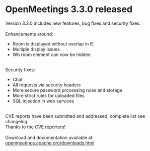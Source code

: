 <!--
Licensed under the Apache License, Version 2.0 (the "License") http://www.apache.org/licenses/LICENSE-2.0
-->
<!---
layout: post
title: OpenMeetings 3.3.0 released
date: '2017-07-14T10:09:11+00:00'
permalink: openmeetings-3-3-0-released
-->

# OpenMeetings 3.3.0 released

Version 3.3.0 includes new features, bug fixes and security fixes. <br/>
 <br/>
Enhancements around:
<ul>
<li>Room is displayed without overlap in IE</li>
<li>Multiple display issues</li>
<li>Wb room element can now be hidden</li>
</ul>
 <br/>
Security fixes:
<ul>
<li>Chat</li>
<li>All requests via security headers</li>
<li>More secure password processing rules and storage</li>
<li>More strict rules for uploaded files</li>
<li>SQL injection in web services</li>
</ul>
<br/>
CVE reports have been submitted and addressed, complete list see changelog.<br/>
Thanks to the CVE reporters!<br/>
<br/>
Download and documentation available at: <a href="https://openmeetings.apache.org/downloads.html" target="_blank">openmeetings.apache.org/downloads.html</a>
